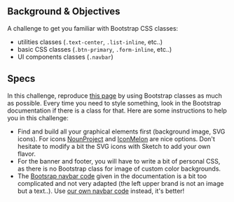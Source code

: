 ## Background & Objectives

A challenge to get you familiar with Bootstrap CSS classes:

- utilities classes (`.text-center`, `.list-inline`, etc..)
- basic CSS classes (`.btn-primary`, `.form-inline`, etc..)
- UI components classes (`.navbar`)

## Specs

In this challenge, reproduce [this page](http://lewagon.github.io/bootstrap-challenges/01-bootstrap-components/) by using Bootstrap classes as much as possible. Every time you need to style something, look in the Bootstrap documentation if there is a class for that. Here are some instructions to help you in this challenge:

- Find and build all your graphical elements first (background image, SVG icons). For icons [NounProject](http://thenounproject.com/) and [IconMelon](http://iconmelon.com/) are nice options. Don't hesitate to modify a bit the SVG icons with Sketch to add your own flavor.
- For the banner and footer, you will have to write a bit of personal CSS, as there is no Bootstrap class for image of custom color backgrounds.
- The [Bootsrap navbar code](http://getbootstrap.com/components/#navbar-default) given in the documentation is a bit too complicated and not very adapted (the left upper brand is not an image but a text..). Use [our own navbar code](https://github.com/lewagon/awesome-navbars/blob/master/templates/_navbar.html) instead, it's better!



